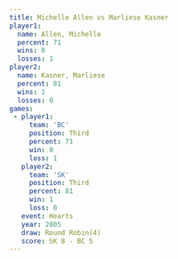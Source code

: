 ```yaml
---
title: Michelle Allen vs Marliese Kasner
player1:                
  name: Allen, Michelle 
  percent: 71           
  wins: 0               
  losses: 1             
player2:                
  name: Kasner, Marliese
  percent: 81           
  wins: 1               
  losses: 0             
games:
 - player1:         
     team: 'BC'     
     position: Third
     percent: 71    
     win: 0         
     loss: 1        
   player2:         
     team: 'SK'     
     position: Third
     percent: 81    
     win: 1         
     loss: 0        
   event: Hearts       
   year: 2005          
   draw: Round Robin(4)
   score: SK 8 - BC 5  
---
```


